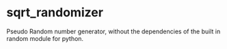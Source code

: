 # sqrt_randomizer
Pseudo Random number generator, without the dependencies of the built in random module for python.
